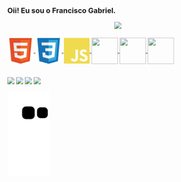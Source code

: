 ### Oii! Eu sou o Francisco Gabriel.

<div align="center">
  <a href="https://github.com/Franciscof11">
  <img height="150em" src="https://github-readme-stats.vercel.app/api?username=Franciscof11&show_icons=true&theme=gotham&include_all_commits=true&count_private=true"/>
</div>

<div style="display: inline_block"><br>
  
  <img align="center" height="60" width="60" src="https://raw.githubusercontent.com/devicons/devicon/master/icons/html5/html5-original.svg">
  <img align="center" height="60" width="60" src="https://raw.githubusercontent.com/devicons/devicon/master/icons/css3/css3-original.svg">
  <img align="center" height="60" width="60" src="https://raw.githubusercontent.com/devicons/devicon/master/icons/javascript/javascript-plain.svg">
  <img align="center" height="60" width="60" src="https://cdn.jsdelivr.net/gh/devicons/devicon/icons/ruby/ruby-plain-wordmark.svg">
  <img align="center" height="60" width="60" src="https://cdn.jsdelivr.net/gh/devicons/devicon/icons/rails/rails-original-wordmark.svg">
<!--   <img align="center" height="60" width="60" src="https://raw.githubusercontent.com/devicons/devicon/master/icons/react/react-original.svg"> -->
  <img align="center" height="60" width="60" src="https://cdn.jsdelivr.net/gh/devicons/devicon/icons/git/git-original.svg">
</div>
  
##
  
<div> 
 
  <a href="https://www.instagram.com/francisco.ssg/" target="_blank"><img src="https://img.shields.io/badge/<francisco.ssg>-%23E4405F.svg?style=for-the-badge&logo=Instagram&logoColor=white"></a>
  <a href="https://contate.me/Franciscof11"><img src="https://img.shields.io/badge/WhatsApp-25D366?style=for-the-badge&logo=whatsapp&logoColor=white"></a>
  <a href ="mailto:franciscogabrielf11@gmail.com"><img src="https://img.shields.io/badge/Gmail-D14836?style=for-the-badge&logo=gmail&logoColor=white"></a>
  <a href="https://www.linkedin.com/in/franciscossg/" target="_blank"><img src="https://img.shields.io/badge/-LinkedIn-%230077B5?style=for-the-badge&logo=linkedin&logoColor=white" target="_blank"></a> 
 
  ![Snake animation](https://github.com/Franciscof11/Franciscof11/blob/output/github-contribution-grid-snake.svg)
  
</div>
